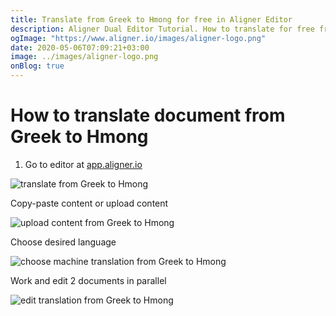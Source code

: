 ```yaml
---
title: Translate from Greek to Hmong for free in Aligner Editor
description: Aligner Dual Editor Tutorial. How to translate for free from Greek to Hmong. Aligner is multilingual document management platform. 
ogImage: "https://www.aligner.io/images/aligner-logo.png"
date: 2020-05-06T07:09:21+03:00
image: ../images/aligner-logo.png
onBlog: true
---
```


# How to translate document from Greek to Hmong

1. Go to editor at [app.aligner.io](https://app.aligner.io "Aligner App web page")

![translate from Greek to Hmong](../aligner-blank-editor.png "translate from Greek to Hmong")

Copy-paste content or upload content

![upload content from Greek to Hmong](../aligner-uploaded-document.png "upload content from Greek to Hmong")

Choose desired language

![choose machine translation from Greek to Hmong](../aligner-language-dropdown.png "choose machine translation from Greek to Hmong")

Work and edit 2 documents in parallel

![edit translation from Greek to Hmong](../aligner-double-sitded-editor.png "edit translation from Greek to Hmong")

